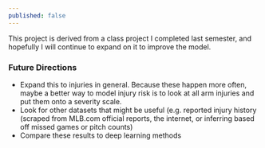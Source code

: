 ```yaml
---
published: false
---
```

This project is derived from a class project I completed last semester, and hopefully I will continue to expand on it to improve the model.





### Future Directions
- Expand this to injuries in general. Because these happen more often, maybe a better way to model injury risk is to look at all arm injuries and put them onto a severity scale.
- Look for other datasets that might be useful (e.g. reported injury history (scraped from MLB.com official reports, the internet, or inferring based off missed games or pitch counts)
- Compare these results to deep learning methods